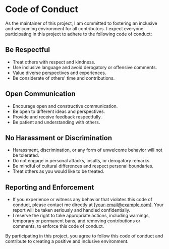 # Code of Conduct

As the maintainer of this project, I am committed to fostering an inclusive and welcoming environment for all contributors. I expect everyone participating in this project to adhere to the following code of conduct:

## Be Respectful

- Treat others with respect and kindness.
- Use inclusive language and avoid derogatory or offensive comments.
- Value diverse perspectives and experiences.
- Be considerate of others' time and contributions.

## Open Communication

- Encourage open and constructive communication.
- Be open to different ideas and perspectives.
- Provide and receive feedback respectfully.
- Be patient and understanding with others.

## No Harassment or Discrimination

- Harassment, discrimination, or any form of unwelcome behavior will not be tolerated.
- Do not engage in personal attacks, insults, or derogatory remarks.
- Be mindful of cultural differences and respect personal boundaries.
- Treat others as you would like to be treated.

## Reporting and Enforcement

- If you experience or witness any behavior that violates this code of conduct, please contact me directly at [your-email@example.com]. Your report will be taken seriously and handled confidentially.
- I reserve the right to take appropriate actions, including warnings, temporary or permanent bans, and removing contributions or comments, to enforce this code of conduct.

By participating in this project, you agree to follow this code of conduct and contribute to creating a positive and inclusive environment.

